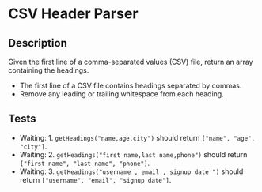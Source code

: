 # CSV Header Parser

## Description
Given the first line of a comma-separated values (CSV) file, return an array containing the headings.  

- The first line of a CSV file contains headings separated by commas.  
- Remove any leading or trailing whitespace from each heading.  

## Tests
- Waiting: 1. `getHeadings("name,age,city")` should return `["name", "age", "city"]`.  
- Waiting: 2. `getHeadings("first name,last name,phone")` should return `["first name", "last name", "phone"]`.  
- Waiting: 3. `getHeadings("username , email , signup date ")` should return `["username", "email", "signup date"]`.  
